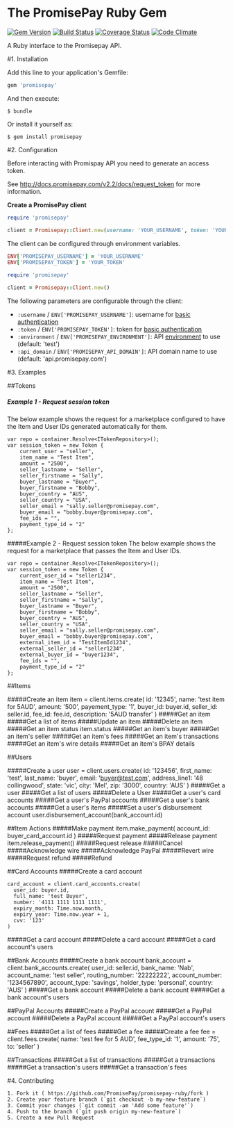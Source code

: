 # The PromisePay Ruby Gem
[![Gem Version](https://badge.fury.io/rb/promisepay.svg)](http://badge.fury.io/rb/promisepay)
[![Build Status](https://travis-ci.org/PromisePay/promisepay-ruby.svg?branch=develop)](https://travis-ci.org/PromisePay/promisepay-ruby)
[![Coverage Status](https://coveralls.io/repos/PromisePay/promisepay-ruby/badge.svg?branch=develop)](https://coveralls.io/r/PromisePay/promisepay-ruby?branch=develop)
[![Code Climate](https://codeclimate.com/github/PromisePay/promisepay-ruby/badges/gpa.svg)](https://codeclimate.com/github/PromisePay/promisepay-ruby)

A Ruby interface to the Promisepay API.

#1. Installation

Add this line to your application's Gemfile:

```ruby
gem 'promisepay'
```

And then execute:

    $ bundle

Or install it yourself as:

    $ gem install promisepay

#2. Configuration

Before interacting with Promispay API you need to generate an access token.

See http://docs.promisepay.com/v2.2/docs/request_token for more information.

**Create a PromisePay client**

```ruby
require 'promisepay'

client = Promisepay::Client.new(username: 'YOUR_USERNAME', token: 'YOUR_TOKEN')
```

The client can be configured through environment variables.

```ruby
ENV['PROMISEPAY_USERNAME'] = 'YOUR_USERNAME'
ENV['PROMISEPAY_TOKEN'] = 'YOUR_TOKEN'
```

```ruby
require 'promisepay'

client = Promisepay::Client.new()
```

The following parameters are configurable through the client:

  * `:username` / `ENV['PROMISEPAY_USERNAME']`: username for [basic authentication](http://docs.promisepay.com/v2.2/docs/overview-2)
  * `:token` / `ENV['PROMISEPAY_TOKEN']`: token for [basic authentication](http://docs.promisepay.com/v2.2/docs/overview-2)
  * `:environment` / `ENV['PROMISEPAY_ENVIRONMENT']`: API [environment](http://docs.promisepay.com/v2.2/docs/environments) to use (default: 'test')
  * `:api_domain` / `ENV['PROMISEPAY_API_DOMAIN']`: API domain name to use (default: 'api.promisepay.com')

#3. Examples

##Tokens
##### Example 1 - Request session token
The below example shows the request for a marketplace configured to have the Item and User IDs generated automatically for them.

	var repo = container.Resolve<ITokenRepository>();
	var session_token = new Token {
		current_user = "seller",
		item_name = "Test Item",
		amount = "2500",
		seller_lastname = "Seller",
		seller_firstname = "Sally",
		buyer_lastname = "Buyer",
		buyer_firstname = "Bobby",
		buyer_country = "AUS",
		seller_country = "USA",
		seller_email = "sally.seller@promisepay.com",
		buyer_email = "bobby.buyer@promisepay.com",
		fee_ids = "",
		payment_type_id = "2"		
	};
#####Example 2 - Request session token
The below example shows the request for a marketplace that passes the Item and User IDs.

	var repo = container.Resolve<ITokenRepository>();
	var session_token = new Token {
		current_user_id = "seller1234",
		item_name = "Test Item",
		amount = "2500",
		seller_lastname = "Seller",
		seller_firstname = "Sally",
		buyer_lastname = "Buyer",
		buyer_firstname = "Bobby",
		buyer_country = "AUS",
		seller_country = "USA",
		seller_email = "sally.seller@promisepay.com",
		buyer_email = "bobby.buyer@promisepay.com",
		external_item_id = "TestItemId1234",
		external_seller_id = "seller1234",
		external_buyer_id = "buyer1234",
		fee_ids = "",
		payment_type_id = "2"		
	};
##Items

#####Create an item
	item = client.items.create(
	  id: '12345',
	  name: 'test item for 5AUD',
	  amount: '500',
	  payement_type: '1',
	  buyer_id: buyer.id,
	  seller_id: seller.id,
	  fee_id: fee.id,
	  description: '5AUD transfer'
	)
#####Get an item
#####Get a list of items
#####Update an item
#####Delete an item
#####Get an item status
	item.status
#####Get an item's buyer
#####Get an item's seller
#####Get an item's fees
#####Get an item's transactions
#####Get an item's wire details
#####Get an item's BPAY details

##Users

#####Create a user
	user = client.users.create(
	  id: '123456',
	  first_name: 'test',
	  last_name: 'buyer',
	  email: 'buyer@test.com',
	  address_line1: '48 collingwood',
	  state: 'vic',
	  city: 'Mel',
	  zip: '3000',
	  country: 'AUS'
	)
#####Get a user
#####Get a list of users
#####Delete a User
#####Get a user's card accounts
#####Get a user's PayPal accounts
#####Get a user's bank accounts
#####Get a user's items
#####Set a user's disbursement account
	user.disbursement_account(bank_account.id)

##Item Actions
#####Make payment
	item.make_payment(
	  account_id: buyer_card_account.id
	)
#####Request payment
#####Release payment
	item.release_payment()
#####Request release
#####Cancel
#####Acknowledge wire
#####Acknowledge PayPal
#####Revert wire
#####Request refund
#####Refund

##Card Accounts
#####Create a card account

	card_account = client.card_accounts.create(
	  user_id: buyer.id,
	  full_name: 'test Buyer',
	  number: '4111 1111 1111 1111',
	  expiry_month: Time.now.month,
	  expiry_year: Time.now.year + 1,
	  cvv: '123'
	)
#####Get a card account
#####Delete a card account
#####Get a card account's users

##Bank Accounts
#####Create a bank account
	bank_account = client.bank_accounts.create(
	  user_id: seller.id,
	  bank_name: 'Nab',
	  account_name: 'test seller',
	  routing_number: '22222222',
	  account_number: '1234567890',
	  account_type: 'savings',
	  holder_type: 'personal',
	  country: 'AUS'
	)
#####Get a bank account
#####Delete a bank account
#####Get a bank account's users

##PayPal Accounts
#####Create a PayPal account
#####Get a PayPal account
#####Delete a PayPal account
#####Get a PayPal account's users

##Fees
#####Get a list of fees
#####Get a fee
#####Create a fee
	fee = client.fees.create(
	  name: 'test fee for 5 AUD',
	  fee_type_id: '1',
	  amount: '75',
	  to: 'seller'
	)

##Transactions
#####Get a list of transactions
#####Get a transactions
#####Get a transaction's users
#####Get a transaction's fees


#4. Contributing

	1. Fork it ( https://github.com/PromisePay/promisepay-ruby/fork )
	2. Create your feature branch (`git checkout -b my-new-feature`)
	3. Commit your changes (`git commit -am 'Add some feature'`)
	4. Push to the branch (`git push origin my-new-feature`)
	5. Create a new Pull Request
